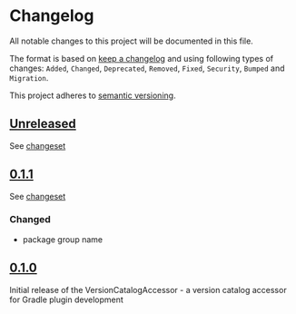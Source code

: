 # Changelog

All notable changes to this project will be documented in this file.

The format is based on [keep a changelog](http://keepachangelog.com/en/1.0.0/) and using following
types of changes: `Added`, `Changed`, `Deprecated`, `Removed`, `Fixed`, `Security`, `Bumped` and `Migration`.

This project adheres to [semantic versioning](http://semver.org/spec/v2.0.0.html).

## [Unreleased](https://github.com/bitfunk/gradle-plugins/releases/latest)

See [changeset](https://github.com/bitfunk/gradle-plugins/compare/version-catalog-accessor@v0.1.0...main)

## [0.1.1](https://github.com/bitfunk/gradle-plugins/releases/tag/version-catalog-accessor@v0.1.1)

See [changeset](https://github.com/bitfunk/gradle-plugins/compare/version-catalog-accessor@v0.1.0...version-catalog-accessor@v0.1.1)

### Changed

- package group name

## [0.1.0](https://github.com/bitfunk/gradle-plugins/releases/tag/version-catalog-accessor@v0.1.0)

Initial release of the VersionCatalogAccessor - a version catalog accessor for Gradle plugin development
